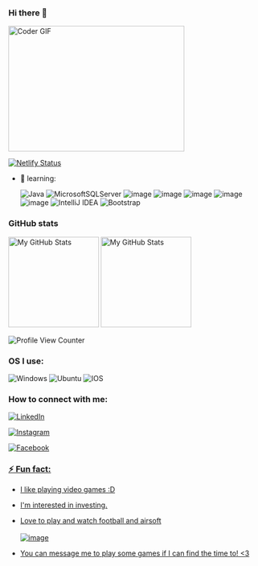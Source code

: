 ### Hi there 👋

<img alt="Coder GIF" height=250 width=350 src="https://cdn.dribbble.com/users/730703/screenshots/6581243/avento.gif" />
<br>

[![Netlify Status](https://api.netlify.com/api/v1/badges/e2688b6c-cb9f-4185-a531-54dddad3a868/deploy-status)](https://app.netlify.com/sites/gyurovsite/deploys)

- 🌱 learning:<p></p>
      ![Java](https://img.shields.io/badge/java-%23ED8B00.svg?style=for-the-badge&logo=java&logoColor=white)
      ![MicrosoftSQLServer](https://img.shields.io/badge/Microsoft%20SQL%20Sever-CC2927?style=for-the-badge&logo=microsoft%20sql%20server&logoColor=white)
      ![image](https://img.shields.io/badge/Visual_Studio_Code-0078D4?style=for-the-badge&logo=visual%20studio%20code&logoColor=white)
      ![image](https://img.shields.io/badge/CSS3-1572B6?style=for-the-badge&logo=css3&logoColor=white)
      ![image](https://img.shields.io/badge/HTML5-E34F26?style=for-the-badge&logo=html5&logoColor=white)
      ![image](https://img.shields.io/badge/JavaScript-323330?style=for-the-badge&logo=javascript&logoColor=F7DF1E)
      ![image](https://img.shields.io/badge/GIT-E44C30?style=for-the-badge&logo=git&logoColor=white)
      ![IntelliJ IDEA](https://img.shields.io/badge/IntelliJIDEA-000000.svg?style=for-the-badge&logo=intellij-idea&logoColor=white)
        ![Bootstrap](https://img.shields.io/badge/Bootstrap-000000.svg?style=for-the-badge&logo=Bootstrap&logoColor=white)


### GitHub stats
<p>
<img height="180em" alt="My GitHub Stats" src="https://github-readme-stats.vercel.app/api?username=Bgyurov&show_icons=true&bg_color=00000000&hide_border=true&text_color=3498db&&count_private=true" />
  <img height="180em" alt="My GitHub Stats" src="https://github-readme-stats.vercel.app/api/top-langs/?username=Bgyurov&langs_count=8&layout=compact&hide_border=true&bg_color=00000000&text_color=3498db&&count_private=true&include_all_commits=true" />
</p>
<p></p><p></p>


![Profile View Counter](https://komarev.com/ghpvc/?username=Bgyurov&style=for-the-badge&color=brightgreen)
 


### OS I use:
![Windows](https://img.shields.io/badge/Windows-0078D6?style=for-the-badge&logo=windows&logoColor=white)
![Ubuntu](https://img.shields.io/badge/Ubuntu-E95420?style=for-the-badge&logo=ubuntu&logoColor=white)
![IOS](https://img.shields.io/badge/iOS-000000?style=for-the-badge&logo=ios&logoColor=white)


### How to connect with me:
<a href="https://www.linkedin.com/in/boyan-gyurov-8276b0239/">![LinkedIn](https://img.shields.io/badge/linkedin-%230077B5.svg?style=for-the-badge&logo=linkedin&logoColor=white)


<a href="https://www.instagram.com/boyan_gyurov8/">![Instagram](https://img.shields.io/badge/Instagram-%23E4405F.svg?style=for-the-badge&logo=Instagram&logoColor=white)

<a href="https://www.facebook.com/profile.php?id=100012499021560">![Facebook](https://img.shields.io/badge/Facebook-%231877F2.svg?style=for-the-badge&logo=Facebook&logoColor=white)




### ⚡ Fun fact: 
- I like playing video games :D 
- I'm interested in investing.
- Love to play and watch football and airsoft
      <br> </br>
![image](https://img.shields.io/badge/Steam-000000?style=for-the-badge&logo=steam&logoColor=white)


- You can message me to play some games if I can find the time to! <3
